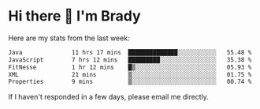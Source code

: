 # Hi there 👋 I'm Brady

Here are my stats from the last week:
<!--START_SECTION:waka-->

```txt
Java              11 hrs 17 mins  ██████████████░░░░░░░░░░░   55.48 %
JavaScript        7 hrs 12 mins   █████████░░░░░░░░░░░░░░░░   35.38 %
FitNesse          1 hr 12 mins    █▒░░░░░░░░░░░░░░░░░░░░░░░   05.93 %
XML               21 mins         ▒░░░░░░░░░░░░░░░░░░░░░░░░   01.75 %
Properties        9 mins          ▒░░░░░░░░░░░░░░░░░░░░░░░░   00.74 %
```

<!--END_SECTION:waka-->

If I haven't responded in a few days, please email me directly. 
